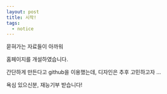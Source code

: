 ```yaml
---
layout: post
title: 시작!
tags:
  - notice
---
```




묻혀가는 자료들이 아까워

홈페이지를 개설하였습니다.

간단하게 만든다고 github을 이용했는데, 디자인은 추후 고민하고자 ...

욕심 있으신분, 재능기부 받습니다!


